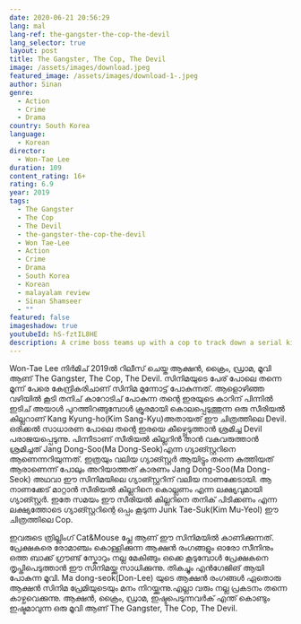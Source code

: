 ```yaml
---
date: 2020-06-21 20:56:29
lang: mal
lang-ref: the-gangster-the-cop-the-devil
lang_selector: true
layout: post
title: The Gangster, The Cop, The Devil
image: /assets/images/download.jpeg
featured_image: /assets/images/download-1-.jpeg
author: Sinan
genre:
  - Action
  - Crime
  - Drama
country: South Korea
language:
  - Korean
director:
  - Won-Tae Lee
duration: 109
content_rating: 16+
rating: 6.9
year: 2019
tags:
  - The Gangster
  - The Cop
  - The Devil
  - the-gangster-the-cop-the-devil
  - Won Tae-Lee
  - Action
  - Crime
  - Drama
  - South Korea
  - Korean
  - malayalam review
  - Sinan Shamseer
  - ""
featured: false
imageshadow: true
youtubeId: hS-fztIL8HE
description: A crime boss teams up with a cop to track down a serial killer
---
```

Won-Tae Lee നിർമിച് 2019ൽ റിലീസ് ചെയ്ത ആക്ഷൻ, ക്രൈം, ഡ്രാമ, മൂവി ആണ് The Gangster, The Cop, The Devil. 
സിനിമയുടെ പേര് പോലെ തന്നെ മൂന്ന് പേരെ കേന്ദ്രികരിചാണ് സിനിമ മുന്നോട്ട് പോകുന്നത്. 
ആളൊഴിഞ്ഞ വഴിയിൽ കൂടി തനിച് കാറോടിച് പോകുന്ന തന്റെ ഇരയുടെ കാറിന് പിന്നിൽ ഇടിച് അയാൾ പുറത്തിറങ്ങുമ്പോൾ ക്രൂരമായി കൊലപ്പെടുത്തുന്ന ഒരു സീരിയൽ കില്ലറാണ് Kang Kyung-ho(Kim Sang-Kyu)അതായത് ഈ ചിത്രത്തിലെ Devil. ഒരിക്കൽ സാധാരണ പോലെ തന്റെ ഇരയെ കീഴ്പ്പെടുത്താൻ ശ്രമിച്ച Devil പരാജയപ്പെടുന്നു. പിന്നീടാണ് സീരിയൽ കില്ലറിൻ താൻ വകവരുത്താൻ ശ്രമിച്ചത് Jang Dong-Soo(Ma Dong-Seok)എന്ന ഗ്യാങ്സ്റ്ററിനെ ആണെന്നറിയുന്നത്. ഇത്രയും വലിയ ഗ്യാങ്സ്റ്റർ ആയിട്ടും തന്നെ കുത്തിയത് ആരാണെന്ന് പോലും അറിയാത്തത് കാരണം Jang Dong-Soo(Ma Dong-Seok) അഥവാ ഈ സിനിമയിലെ ഗ്യാങ്സ്റ്ററിന് വലിയ നാണക്കേടായി. ആ നാണക്കേട് മാറ്റാൻ സീരിയൽ കില്ലറിനെ കൊല്ലണം എന്ന ലക്ഷ്യവുമായി ഗ്യാങ്സ്റ്റർ. ഇതേ സമയം ഈ സീരിയൽ കില്ലറിനെ തനിക് പിടിക്കണം എന്ന ലക്ഷ്യത്തോടെ ഗ്യാങ്സ്റ്ററിന്റെ ഒപ്പം കൂടുന്ന Junk Tae-Suk(Kim Mu-Yeol) ഈ ചിത്രത്തിലെ Cop. 

ഇവരുടെ ത്രില്ലിംഗ് Cat&Mouse പ്ലേ ആണ് ഈ സിനിമയിൽ കാണിക്കുന്നത്.  പ്രേക്ഷകരെ രോമാഞ്ചം കൊള്ളിക്കുന്ന ആക്ഷൻ രംഗങ്ങളും ഓരോ സീനിനും ഒത്ത ബാക്ക് ഗ്രൗണ്ട് സ്കോറും നല്ല മേകിങ്ങും ഒക്കെ കൂടുമ്പോൾ പ്രേക്ഷകനെ തൃപ്തിപെടുത്താൻ ഈ സിനിമയ്ക്കു സാധിക്കുന്നു. തികച്ചും എൻഗേജിങ് ആയി പോകുന്ന മൂവി. Ma dong-seok(Don-Lee) യുടെ ആക്ഷൻ രംഗങ്ങൾ ഏതൊരു ആക്ഷൻ സിനിമ പ്രേമിയുടെയും മനം നിറയ്ക്കുന്നു.എല്ലാ വരും നല്ല പ്രകടനം തന്നെ കാഴ്ചവെക്കുന്നു. 
ആക്ഷൻ, ക്രൈം, ഡ്രാമ,  ഇഷ്ടപെടുന്നവർക് എന്ത് കൊണ്ടും ഇഷ്ടമാവുന്ന ഒരു മൂവി ആണ് The Gangster, The Cop, The Devil.